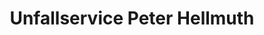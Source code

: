 ---
title: "Unfallservice Peter Hellmuth"
url: /schweinfurt/unfallservice-peter-hellmuth/
shop: Autowerkstatt
---